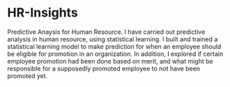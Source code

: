 # HR-Insights
Predictive Anaysis for Human Resource.
I have carried out predictive analysis in human resource, using statistical learning. I built and trained a statistical learning model to make prediction for when an employee should be eligible for promotion in an organization. In addition, I explored if certain employee promotion had been done based on merit, and what might be responsible for a supposedly promoted employee to not have been promoted yet.